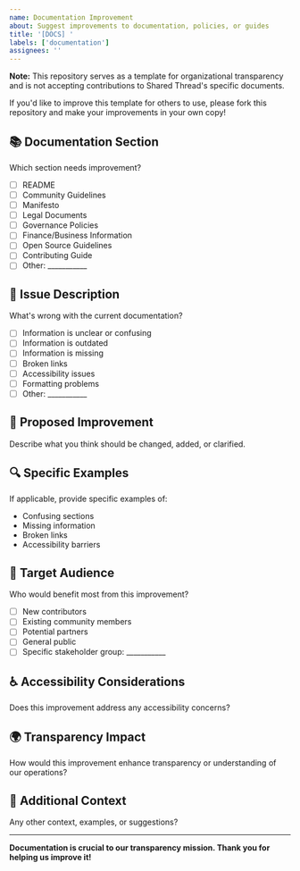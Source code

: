 ```yaml
---
name: Documentation Improvement
about: Suggest improvements to documentation, policies, or guides
title: '[DOCS] '
labels: ['documentation']
assignees: ''
---
```


**Note:** This repository serves as a template for organizational transparency and is not accepting contributions to Shared Thread's specific documents.

If you'd like to improve this template for others to use, please fork this repository and make your improvements in your own copy!

## 📚 Documentation Section
Which section needs improvement?
- [ ] README
- [ ] Community Guidelines
- [ ] Manifesto
- [ ] Legal Documents
- [ ] Governance Policies
- [ ] Finance/Business Information
- [ ] Open Source Guidelines
- [ ] Contributing Guide
- [ ] Other: ___________

## 🎯 Issue Description
What's wrong with the current documentation?
- [ ] Information is unclear or confusing
- [ ] Information is outdated
- [ ] Information is missing
- [ ] Broken links
- [ ] Accessibility issues
- [ ] Formatting problems
- [ ] Other: ___________

## 💭 Proposed Improvement
Describe what you think should be changed, added, or clarified.

## 🔍 Specific Examples
If applicable, provide specific examples of:
- Confusing sections
- Missing information
- Broken links
- Accessibility barriers

## 👥 Target Audience
Who would benefit most from this improvement?
- [ ] New contributors
- [ ] Existing community members
- [ ] Potential partners
- [ ] General public
- [ ] Specific stakeholder group: ___________

## ♿ Accessibility Considerations
Does this improvement address any accessibility concerns?

## 🌍 Transparency Impact
How would this improvement enhance transparency or understanding of our operations?

## 📝 Additional Context
Any other context, examples, or suggestions?

---

**Documentation is crucial to our transparency mission. Thank you for helping us improve it!**